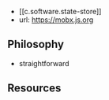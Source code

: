 
- [[c.software.state-store]]
- url: https://mobx.js.org


## Philosophy

- straightforward

## Resources